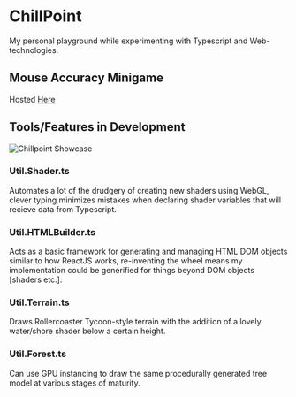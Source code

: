 # ChillPoint

My personal playground while experimenting with Typescript and Web-technologies.

## Mouse Accuracy Minigame
Hosted [Here](https://nathan-franck.github.io/ChillPoint/)

## Tools/Features in Development

![Chillpoint Showcase](https://raw.githubusercontent.com/TacticalDan/ChillPoint/master/Chillpoint%20Showcase.png)

### Util.Shader.ts
Automates a lot of the drudgery of creating new shaders using WebGL, clever typing minimizes mistakes when declaring
shader variables that will recieve data from Typescript.

### Util.HTMLBuilder.ts
Acts as a basic framework for generating and managing HTML DOM objects similar to how ReactJS works,
re-inventing the wheel means my implementation could be generified for things beyond DOM objects [shaders etc.].

### Util.Terrain.ts
Draws Rollercoaster Tycoon-style terrain with the addition of a lovely water/shore shader below a certain height.

### Util.Forest.ts
Can use GPU instancing to draw the same procedurally generated tree model at various stages of maturity.
